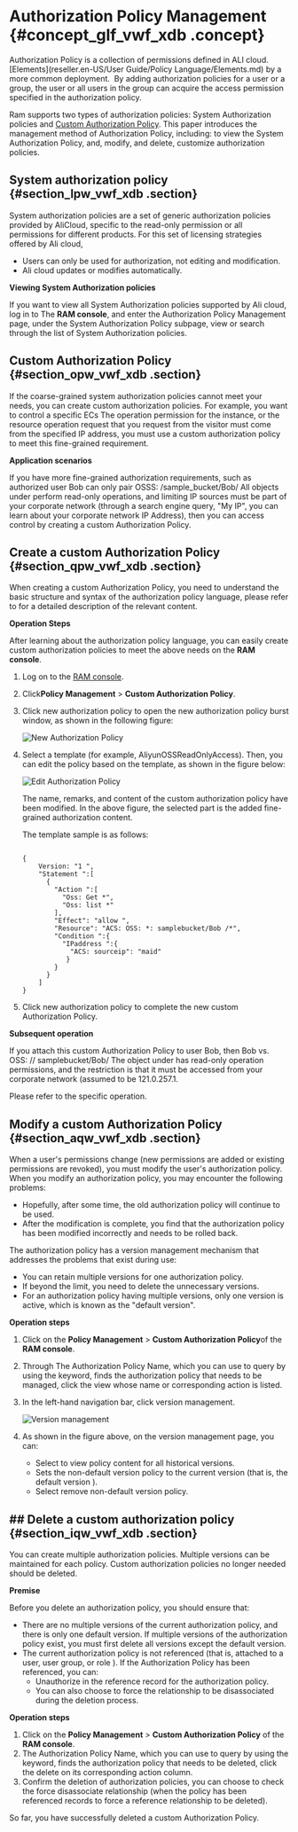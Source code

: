 # Authorization Policy Management {#concept_glf_vwf_xdb .concept}

Authorization Policy is a collection of permissions defined in ALI cloud.[Elements](reseller.en-US/User Guide/Policy Language/Elements.md) by a more common deployment.  By adding authorization policies for a user or a group, the user or all users in the group can acquire the access permission specified in the authorization policy.

Ram supports two types of authorization policies: System Authorization policies and [Custom Authorization Policy](#section_opw_vwf_xdb). This paper introduces the management method of Authorization Policy, including: to view the System Authorization Policy, and, modify, and delete, customize authorization policies.

## System authorization policy {#section_lpw_vwf_xdb .section}

System authorization policies are a set of generic authorization policies provided by AliCloud, specific to the read-only permission or all permissions for different products. For this set of licensing strategies offered by Ali cloud,

-   Users can only be used for authorization, not editing and modification.
-   Ali cloud updates or modifies automatically.

**Viewing System Authorization policies**

If you want to view all System Authorization policies supported by Ali cloud, log in to The **RAM console**, and enter the Authorization Policy Management page, under the System Authorization Policy subpage, view or search through the list of System Authorization policies.

## Custom Authorization Policy {#section_opw_vwf_xdb .section}

If the coarse-grained system authorization policies cannot meet your needs, you can create custom authorization policies. For example, you want to control a specific ECs The operation permission for the instance, or the resource operation request that you request from the visitor must come from the specified IP address, you must use a custom authorization policy to meet this fine-grained requirement.

**Application scenarios**

If you have more fine-grained authorization requirements, such as authorized user Bob can only pair OSSS: /sample\_bucket/Bob/ All objects under perform read-only operations, and limiting IP sources must be part of your corporate network \(through a search engine query, "My IP", you can learn about your corporate network IP Address\), then you can access control by creating a custom Authorization Policy.

## Create a custom Authorization Policy {#section_qpw_vwf_xdb .section}

When creating a custom Authorization Policy, you need to understand the basic structure and syntax of the authorization policy language, please refer to for a detailed description of the relevant content.

**Operation Steps**

After learning about the authorization policy language, you can easily create custom authorization policies to meet the above needs on the **RAM console**.

1.  Log on to the [RAM console](https://partners-intl.console.aliyun.com/#/ecs).
2.  Click**Policy Management** \> **Custom Authorization Policy**.
3.  Click new authorization policy to open the new authorization policy burst window, as shown in the following figure:

    ![](images/3598_en-US.png "New Authorization Policy")

4.  Select a template \(for example, AliyunOSSReadOnlyAccess\). Then, you can edit the policy based on the template, as shown in the figure below:

    ![](images/3599_en-US.png "Edit Authorization Policy")

    The name, remarks, and content of the custom authorization policy have been modified. In the above figure, the selected part is the added fine-grained authorization content.

    The template sample is as follows:

    ```
    
    {
        Version: "1 ",
        "Statement ":[
          {
            "Action ":[
              "Oss: Get *",
              "Oss: list *"
            ],
            "Effect": "allow ",
            "Resource": "ACS: OSS: *: samplebucket/Bob /*",
            "Condition ":{
              "IPaddress ":{
                "ACS: sourceip": "maid"
               }
            }
          }
        ]
    }
    ```

5.  Click new authorization policy to complete the new custom Authorization Policy.

**Subsequent operation**

If you attach this custom Authorization Policy to user Bob, then Bob vs. OSS: // samplebucket/Bob/ The object under has read-only operation permissions, and the restriction is that it must be accessed from your corporate network \(assumed to be 121.0.257.1.

Please refer to the specific operation.

## Modify a custom Authorization Policy {#section_aqw_vwf_xdb .section}

When a user's permissions change \(new permissions are added or existing permissions are revoked\), you must modify the user's authorization policy. When you modify an authorization policy, you may encounter the following problems:

-   Hopefully, after some time, the old authorization policy will continue to be used.
-   After the modification is complete, you find that the authorization policy has been modified incorrectly and needs to be rolled back.

The authorization policy has a version management mechanism that addresses the problems that exist during use:

-   You can retain multiple versions for one authorization policy.
-   If beyond the limit, you need to delete the unnecessary versions.
-   For an authorization policy having multiple versions, only one version is active, which is known as the "default version".

**Operation steps**

1.  Click on the **Policy Management** \> **Custom Authorization Policy**of the **RAM console**.
2.  Through The Authorization Policy Name, which you can use to query by using the keyword, finds the authorization policy that needs to be managed, click the view whose name or corresponding action is listed.
3.  In the left-hand navigation bar, click version management.

     ![](images/3600_en-US.png "Version management") 

4.  As shown in the figure above, on the version management page, you can:
    -   Select to view policy content for all historical versions.
    -   Sets the non-default version policy to the current version \(that is, the default version \).
    -   Select remove non-default version policy.

## \#\# Delete a custom authorization policy {#section_iqw_vwf_xdb .section}

You can create multiple authorization policies. Multiple versions can be maintained for each policy. Custom authorization policies no longer needed should be deleted.

**Premise**

Before you delete an authorization policy, you should ensure that:

-   There are no multiple versions of the current authorization policy, and there is only one default version. If multiple versions of the authorization policy exist, you must first delete all versions except the default version.
-   The current authorization policy is not referenced \(that is, attached to a user, user group, or role \). If the Authorization Policy has been referenced, you can:
    -   Unauthorize in the reference record for the authorization policy.
    -   You can also choose to force the relationship to be disassociated during the deletion process.

**Operation steps**

1.  Click on the **Policy Management** \> **Custom Authorization Policy** of the **RAM console**.
2.  The Authorization Policy Name, which you can use to query by using the keyword, finds the authorization policy that needs to be deleted, click the delete on its corresponding action column.
3.  Confirm the deletion of authorization policies, you can choose to check the force disassociate relationship \(when the policy has been referenced records to force a reference relationship to be deleted\).

So far, you have successfully deleted a custom Authorization Policy.

